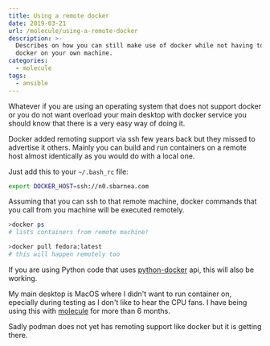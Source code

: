 ```yaml
---
title: Using a remote docker
date: 2019-03-21
url: /molecule/using-a-remote-docker
description: >-
  Describes on how you can still make use of docker while not having to install
  docker on your own machine.
categories:
  - molecule
tags:
  - ansible
---
```


Whatever if you are using an operating system that does not support docker or you do not want overload your main desktop with docker service you should know that there is a very easy way of doing it.

Docker added remoting support via ssh few years back but they missed to advertise it others. Mainly you can build and run containers on a remote host almost identically as you would do with a local one.

Just add this to your `~/.bash_rc` file: 

```bash
export DOCKER_HOST=ssh://n0.sbarnea.com
```

Assuming that you can ssh to that remote machine, docker commands that you call from you machine will be executed remotely.

```bash
>docker ps
# lists containers from remote machine!

>docker pull fedora:latest
# this will happen remotely too
```

If you are using Python code that uses [python-docker](https://pypi.org/project/docker/) api, this will also be working. 

My main desktop is MacOS where I didn't want to run container on, epecially during testing as I don't like to hear the CPU fans. I have being using this with [molecule](https://github.com/ansible/molecule/) for more than 6 months.

Sadly podman does not yet has remoting support like docker but it is getting there.

